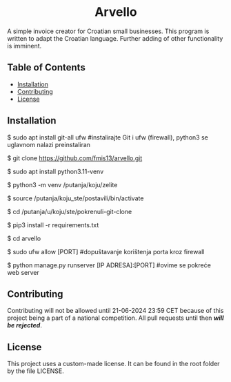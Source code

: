 # <center>**Arvello**</center>

A simple invoice creator for Croatian small businesses.
This program is written to adapt the Croatian language. Further adding of other functionality is imminent. 

## Table of Contents

- [Installation](#installation)
- [Contributing](#contributing)
- [License](#license)

## Installation

$ sudo apt install git-all ufw #instalirajte Git i ufw (firewall), python3 se uglavnom nalazi preinstaliran

$ git clone https://github.com/fmis13/arvello.git

$ sudo apt install python3.11-venv

$ python3 -m venv /putanja/koju/zelite

$ source /putanja/koju_ste/postavili/bin/activate

$ cd /putanja/u/koju/ste/pokrenuli-git-clone

$ pip3 install -r requirements.txt

$ cd arvello

$ sudo ufw allow [PORT] #dopuštavanje korištenja porta kroz firewall

$ python manage.py runserver [IP ADRESA]:[PORT] #ovime se pokreće web server



## Contributing

Contributing will not be allowed until 21-06-2024 23:59 CET because of this project being a part of a national competition.
All pull requests until then ***will be rejected***.

## License

This project uses a custom-made license. It can be found in the root folder by the file LICENSE.
